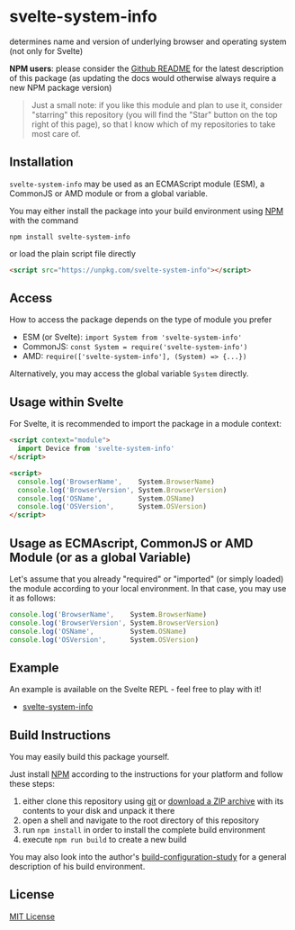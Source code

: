 # svelte-system-info #

 determines name and version of underlying browser and operating system (not only for Svelte)

**NPM users**: please consider the [Github README](https://github.com/rozek/svelte-system-info/blob/main/README.md) for the latest description of this package (as updating the docs would otherwise always require a new NPM package version)

> Just a small note: if you like this module and plan to use it, consider "starring" this repository (you will find the "Star" button on the top right of this page), so that I know which of my repositories to take most care of.

## Installation ##

`svelte-system-info` may be used as an ECMAScript module (ESM), a CommonJS or AMD module or from a global variable.

You may either install the package into your build environment using [NPM](https://docs.npmjs.com/) with the command

```
npm install svelte-system-info
```

or load the plain script file directly

```html
<script src="https://unpkg.com/svelte-system-info"></script>
```

## Access ##

How to access the package depends on the type of module you prefer

* ESM (or Svelte): `import System from 'svelte-system-info'`
* CommonJS: `const System = require('svelte-system-info')`
* AMD: `require(['svelte-system-info'], (System) => {...})`

Alternatively, you may access the global variable `System` directly.

## Usage within Svelte ##

For Svelte, it is recommended to import the package in a module context:

```html
<script context="module">
  import Device from 'svelte-system-info'
</script>

<script>
  console.log('BrowserName',    System.BrowserName)
  console.log('BrowserVersion', System.BrowserVersion)
  console.log('OSName',         System.OSName)
  console.log('OSVersion',      System.OSVersion)
</script>
```

## Usage as ECMAscript, CommonJS or AMD Module (or as a global Variable) ##

Let's assume that you already "required" or "imported" (or simply loaded) the module according to your local environment. In that case, you may use it as follows:

```javascript
console.log('BrowserName',    System.BrowserName)
console.log('BrowserVersion', System.BrowserVersion)
console.log('OSName',         System.OSName)
console.log('OSVersion',      System.OSVersion)
```

## Example ##

An example is available on the Svelte REPL - feel free to play with it!

* [svelte-system-info](https://svelte.dev/repl/31898be7c9cc4512b3613290de2e6d39)

## Build Instructions ##

You may easily build this package yourself.

Just install [NPM](https://docs.npmjs.com/) according to the instructions for your platform and follow these steps:

1. either clone this repository using [git](https://git-scm.com/) or [download a ZIP archive](https://github.com/rozek/svelte-system-info/archive/refs/heads/main.zip) with its contents to your disk and unpack it there 
2. open a shell and navigate to the root directory of this repository
3. run `npm install` in order to install the complete build environment
4. execute `npm run build` to create a new build

You may also look into the author's [build-configuration-study](https://github.com/rozek/build-configuration-study) for a general description of his build environment.

## License ##

[MIT License](LICENSE.md)
